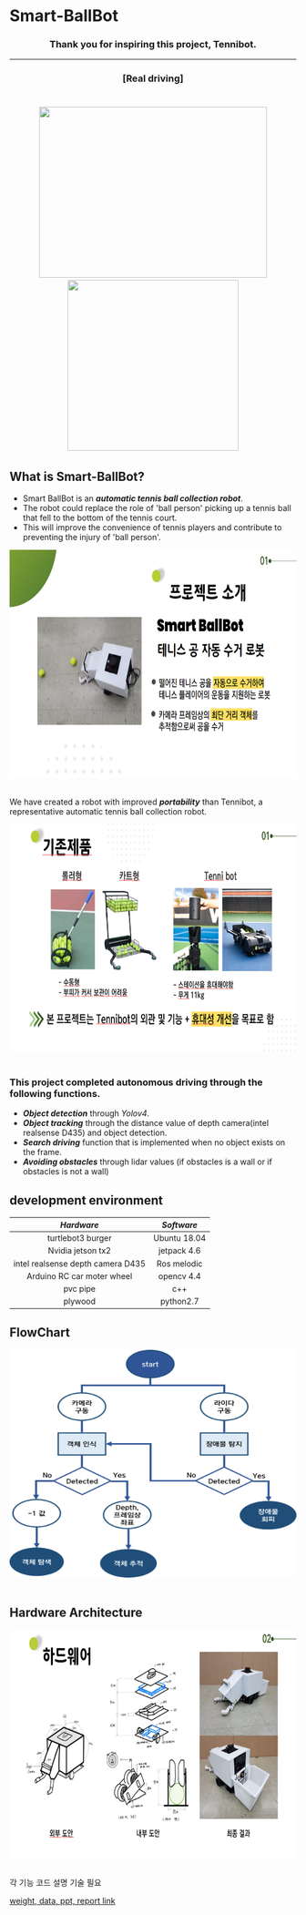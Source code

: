 Smart-BallBot
================
<div align=center><h3> Thank you for inspiring this project, Tennibot. </h3></div>

------------------------------------------------------------------------------------------
 
 <div align=center><h3> [Real driving] <h3></div><br>  
   
 <div align=center> <img src="./gif/real_driving.gif" width="400" height="300">　　　<img src="./gif/real_driving_cam.gif" width="300" height="300"> </div>

  
## What is Smart-BallBot?  

- Smart BallBot is an __*automatic tennis ball collection robot*__.  
- The robot could replace the role of 'ball person' picking up a tennis ball that fell to the bottom of the tennis court.  
- This will improve the convenience of tennis players and contribute to preventing the injury of 'ball person'.  
<div align=left><img src="./img/smartballbots_summary.png" width="600" height="400"> </div><br>  


  
We have created a robot with improved __*portability*__ than Tennibot, a representative automatic tennis ball collection robot.  
<div align=left><img src="./img/diffetiation.png" width="600" height="400">  </div><br>  

### This project completed autonomous driving through the following functions.

- __*Object detection*__ through *Yolov4*.
- __*Object tracking*__ through the distance value of depth camera(intel realsense D435) and object detection.
- __*Search driving*__ function that is implemented when no object exists on the frame.
- __*Avoiding obstacles*__ through lidar values (if obstacles is a wall or if obstacles is not a wall)  
   

 
## development environment  
 |__*Hardware*__|__*Software*__|
|:---:|:---:|
|turtlebot3 burger|Ubuntu 18.04|
|Nvidia jetson tx2|jetpack 4.6|
|intel realsense depth camera D435|Ros melodic|
|Arduino RC car moter wheel|opencv 4.4|
|pvc pipe|c++|
|plywood|python2.7|

## FlowChart
  <div align=left><img src="./img/flowchart_color.jpg" width="600" height="400">  </div><br>
 
## Hardware Architecture
 <div align=left><img src="./img/hardwarearchitecture.png" width="600" height="400">  </div><br>  

 각 기능 코드 설명 기술 필요  
 



[weight, data, ppt, report link](https://drive.google.com/drive/folders/1Z5RPslZzYfOkavRUon8S_9rod0F4WjUD?usp=sharing)
